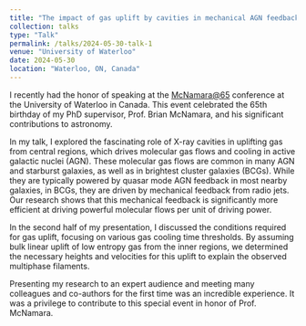 ```yaml
---
title: "The impact of gas uplift by cavities in mechanical AGN feedback"
collection: talks
type: "Talk"
permalink: /talks/2024-05-30-talk-1
venue: "University of Waterloo"
date: 2024-05-30
location: "Waterloo, ON, Canada"
---
```


I recently had the honor of speaking at the [McNamara@65](https://uwaterloo.ca/astrophysics-centre/events/mcnamara65-understanding-feedback-galaxies-and-clusters) conference at the University of Waterloo in Canada. This event celebrated the 65th birthday of my PhD supervisor, Prof. Brian McNamara, and his significant contributions to astronomy.

In my talk, I explored the fascinating role of X-ray cavities in uplifting gas from central regions, which drives molecular gas flows and cooling in active galactic nuclei (AGN). These molecular gas flows are common in many AGN and starburst galaxies, as well as in brightest cluster galaxies (BCGs). While they are typically powered by quasar mode AGN feedback in most nearby galaxies, in BCGs, they are driven by mechanical feedback from radio jets. Our research shows that this mechanical feedback is significantly more efficient at driving powerful molecular flows per unit of driving power.

In the second half of my presentation, I discussed the conditions required for gas uplift, focusing on various gas cooling time thresholds. By assuming bulk linear uplift of low entropy gas from the inner regions, we determined the necessary heights and velocities for this uplift to explain the observed multiphase filaments.

Presenting my research to an expert audience and meeting many colleagues and co-authors for the first time was an incredible experience. It was a privilege to contribute to this special event in honor of Prof. McNamara.


